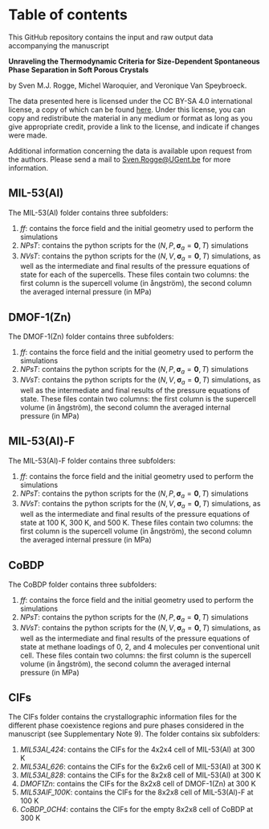 # Table of contents

This GitHub repository contains the input and raw output data accompanying the manuscript

**Unraveling the Thermodynamic Criteria for Size-Dependent Spontaneous Phase Separation in Soft Porous Crystals**

by Sven M.J. Rogge, Michel Waroquier, and Veronique Van Speybroeck.


The data presented here is licensed under the CC BY-SA 4.0 international license, a copy of which can be found [here](https://creativecommons.org/licenses/by-sa/4.0/). Under this license, you can copy and redistribute the material in any medium or format as long as you give appropriate credit, provide a link to the license, and indicate if changes were made.

Additional information concerning the data is available upon request from the authors. Please send a mail to Sven.Rogge@UGent.be for more information.


## MIL-53(Al)

The MIL-53(Al) folder contains three subfolders:

1. *ff*: contains the force field and the initial geometry used to perform the simulations
2. *NPsT*: contains the python scripts for the $(N,P,  \bm \sigma_a =\bm 0, T)$  simulations
3. *NVsT*: contains the python scripts for the $(N,V,  \bm \sigma_a =\bm 0, T)$  simulations, as well as the intermediate and final results of the pressure equations of state for each of the supercells. These files contain two columns: the first column is the supercell volume (in ångström), the second column the averaged internal pressure (in MPa)


## DMOF-1(Zn)

The DMOF-1(Zn) folder contains three subfolders:

1. *ff*: contains the force field and the initial geometry used to perform the simulations
2. *NPsT*: contains the python scripts for the $(N,P,  \bm \sigma_a =\bm 0, T)$  simulations
3. *NVsT*: contains the python scripts for the $(N,V,  \bm \sigma_a =\bm 0, T)$  simulations, as well as the intermediate and final results of the pressure equations of state. These files contain two columns: the first column is the supercell volume (in ångström), the second column the averaged internal pressure (in MPa)


## MIL-53(Al)-F

The MIL-53(Al)-F folder contains three subfolders:

1. *ff*: contains the force field and the initial geometry used to perform the simulations
2. *NPsT*: contains the python scripts for the $(N,P,  \bm \sigma_a =\bm 0, T)$  simulations
3. *NVsT*: contains the python scripts for the $(N,V,  \bm \sigma_a =\bm 0, T)$  simulations, as well as the intermediate and final results of the pressure equations of state at 100 K, 300 K, and 500 K. These files contain two columns: the first column is the supercell volume (in ångström), the second column the averaged internal pressure (in MPa)

## CoBDP

The CoBDP folder contains three subfolders:

1. *ff*: contains the force field and the initial geometry used to perform the simulations
2. *NPsT*: contains the python scripts for the $(N,P,  \bm \sigma_a =\bm 0, T)$  simulations
3. *NVsT*: contains the python scripts for the $(N,V,  \bm \sigma_a =\bm 0, T)$  simulations, as well as the intermediate and final results of the pressure equations of state at methane loadings of 0, 2, and 4 molecules per conventional unit cell. These files contain two columns: the first column is the supercell volume (in ångström), the second column the averaged internal pressure (in MPa)

## CIFs

The CIFs folder contains the crystallographic information files for the different phase coexistence regions and pure phases considered in the manuscript (see Supplementary Note 9). The folder contains six subfolders:

1. *MIL53Al_424*: contains the CIFs for the 4x2x4 cell of MIL-53(Al) at 300 K
2. *MIL53Al_626*: contains the CIFs for the 6x2x6 cell of MIL-53(Al) at 300 K
3. *MIL53Al_828*: contains the CIFs for the 8x2x8 cell of MIL-53(Al) at 300 K
4. *DMOF1Zn*: contains the CIFs for the 8x2x8 cell of DMOF-1(Zn) at 300 K
5. *MIL53AlF_100K*: contains the CIFs for the 8x2x8 cell of MIL-53(Al)-F at 100 K
6. *CoBDP_0CH4*: contains the CIFs for the empty 8x2x8 cell of CoBDP at 300 K


